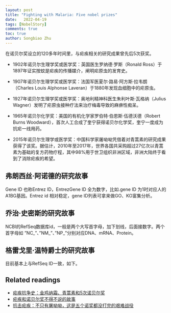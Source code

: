 ```yaml
---
layout: post
title: "Fighting with Malaria: Five nobel prizes"
date:   2022-04-19
tags: [NobelStory]
comments: true
toc: true
author: Songbiao Zhu
---
```


在诺贝尔奖设立的120多年时间里，与疟疾相关的研究成果曾先后5次获奖。

* 1902年诺贝尔生理学奖或医学奖：英国医生罗纳德·罗斯（Ronald Ross）于1897年证实按蚊是疟疾的传播媒介，阐明疟原虫的发育史。

* 1907年诺贝尔生理学奖或医学奖：法国军医夏尔·路易·阿方斯·拉韦朗（Charles Louis Alphonse Laveran）于1880年发现血细胞中的疟原虫。

* 1927年诺贝尔生理学奖或医学奖：奥地利精神科医生朱利叶斯·瓦格纳（Julius Wagner）发明了疟原虫接种疗法来治疗梅毒导致的麻痹性痴呆。

* 1965年诺贝尔化学奖：美国的有机化学家罗伯特·伯恩斯·伍德沃德（Robert Burns Woodward），首次人工合成了奎宁获得诺贝尔化学奖，奎宁一度成为抗疟一线用药。

* 2015年诺贝尔生理学或医学奖：中国科学家屠呦呦凭借着对青蒿素的研究成果获得了该奖。据估计，2010年至2017年，世界各国共采购超过27亿次以青蒿素为基础的复方药物疗程，其中98%用于世卫组织非洲区域，非洲大陆终于看到了消除疟疾的希望。

<!-- more -->

## 弗朗西丝·阿诺德的研究故事

Gene ID 也称Entrez ID，EntrezGene ID 全为数字，比如.gene ID 为1时对应人的A1BG基因。Entrez id 相对稳定，gene ID列表可拿来做GO、KO富集分析。

## 乔治·史密斯的研究故事

NCBI的RefSeq数据库id，一般是两个大写首字母，加下划线，后面接数字。两个首字母如 ”NC_”、”NM_”、”NP_”分别对应DNA、mRNA、Protein。

## 格雷戈里·温特爵士的研究故事

目前基本上与RefSeq ID一致，如下。

## Related readings

* [疟疾抗争史：金鸡纳霜、青蒿素和5次诺贝尔奖](https://new.qq.com/omn/20200221/20200221A068F200.html)
* [疟疾和诺贝尔奖不得不说的故事](https://m.thepaper.cn/baijiahao_4812104)
* [抗击疟疾：不只有屠呦呦，这是五个诺奖都没打完的艰难战役](https://xw.qianzhan.com/analyst/detail/329/210412-28eee5aa.html)